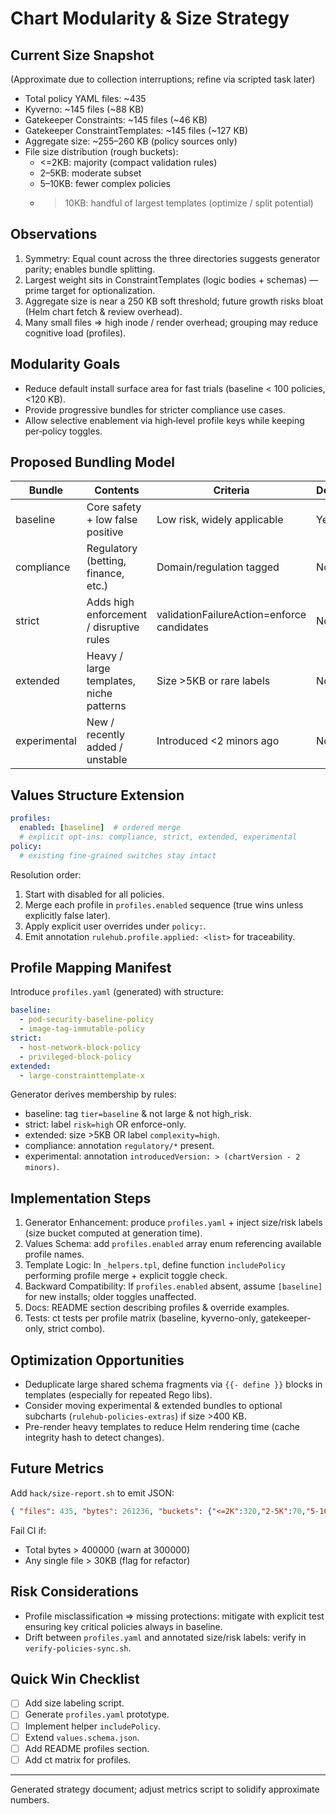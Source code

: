 # Chart Modularity & Size Strategy

## Current Size Snapshot
(Approximate due to collection interruptions; refine via scripted task later)
- Total policy YAML files: ~435
- Kyverno: ~145 files (~88 KB)
- Gatekeeper Constraints: ~145 files (~46 KB)
- Gatekeeper ConstraintTemplates: ~145 files (~127 KB)
- Aggregate size: ~255–260 KB (policy sources only)
- File size distribution (rough buckets):
  - <=2KB: majority (compact validation rules)
  - 2–5KB: moderate subset
  - 5–10KB: fewer complex policies
  - >10KB: handful of largest templates (optimize / split potential)

## Observations
1. Symmetry: Equal count across the three directories suggests generator parity; enables bundle splitting.
2. Largest weight sits in ConstraintTemplates (logic bodies + schemas) — prime target for optionalization.
3. Aggregate size is near a 250 KB soft threshold; future growth risks bloat (Helm chart fetch & review overhead).
4. Many small files => high inode / render overhead; grouping may reduce cognitive load (profiles).

## Modularity Goals
- Reduce default install surface area for fast trials (baseline < 100 policies, <120 KB).
- Provide progressive bundles for stricter compliance use cases.
- Allow selective enablement via high‑level profile keys while keeping per‑policy toggles.

## Proposed Bundling Model
| Bundle | Contents | Criteria | Default? |
|--------|----------|----------|----------|
| baseline | Core safety + low false positive | Low risk, widely applicable | Yes |
| compliance | Regulatory (betting, finance, etc.) | Domain/regulation tagged | No |
| strict | Adds high enforcement / disruptive rules | validationFailureAction=enforce candidates | No |
| extended | Heavy / large templates, niche patterns | Size >5KB or rare labels | No |
| experimental | New / recently added / unstable | Introduced <2 minors ago | No |

## Values Structure Extension
```yaml
profiles:
  enabled: [baseline]  # ordered merge
  # explicit opt-ins: compliance, strict, extended, experimental
policy:
  # existing fine-grained switches stay intact
```
Resolution order:
1. Start with disabled for all policies.
2. Merge each profile in `profiles.enabled` sequence (true wins unless explicitly false later).
3. Apply explicit user overrides under `policy:`.
4. Emit annotation `rulehub.profile.applied: <list>` for traceability.

## Profile Mapping Manifest
Introduce `profiles.yaml` (generated) with structure:
```yaml
baseline:
  - pod-security-baseline-policy
  - image-tag-immutable-policy
strict:
  - host-network-block-policy
  - privileged-block-policy
extended:
  - large-constrainttemplate-x
```
Generator derives membership by rules:
- baseline: tag `tier=baseline` & not large & not high_risk.
- strict: label `risk=high` OR enforce-only.
- extended: size >5KB OR label `complexity=high`.
- compliance: annotation `regulatory/*` present.
- experimental: annotation `introducedVersion: > (chartVersion - 2 minors)`.

## Implementation Steps
1. Generator Enhancement: produce `profiles.yaml` + inject size/risk labels (size bucket computed at generation time).
2. Values Schema: add `profiles.enabled` array enum referencing available profile names.
3. Template Logic: In `_helpers.tpl`, define function `includePolicy` performing profile merge + explicit toggle check.
4. Backward Compatibility: If `profiles.enabled` absent, assume `[baseline]` for new installs; older toggles unaffected.
5. Docs: README section describing profiles & override examples.
6. Tests: ct tests per profile matrix (baseline, kyverno-only, gatekeeper-only, strict combo).

## Optimization Opportunities
- Deduplicate large shared schema fragments via `{{- define }}` blocks in templates (especially for repeated Rego libs).
- Consider moving experimental & extended bundles to optional subcharts (`rulehub-policies-extras`) if size >400 KB.
- Pre-render heavy templates to reduce Helm rendering time (cache integrity hash to detect changes).

## Future Metrics
Add `hack/size-report.sh` to emit JSON:
```json
{ "files": 435, "bytes": 261236, "buckets": {"<=2K":320,"2-5K":70,"5-10K":30,">10K":15} }
```
Fail CI if:
- Total bytes > 400000 (warn at 300000)
- Any single file > 30KB (flag for refactor)

## Risk Considerations
- Profile misclassification => missing protections: mitigate with explicit test ensuring key critical policies always in baseline.
- Drift between `profiles.yaml` and annotated size/risk labels: verify in `verify-policies-sync.sh`.

## Quick Win Checklist
- [ ] Add size labeling script.
- [ ] Generate `profiles.yaml` prototype.
- [ ] Implement helper `includePolicy`.
- [ ] Extend `values.schema.json`.
- [ ] Add README profiles section.
- [ ] Add ct matrix for profiles.

---
Generated strategy document; adjust metrics script to solidify approximate numbers.
